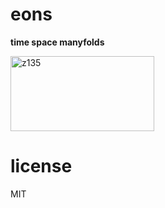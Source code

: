 # eons 

**time space manyfolds**   

[<img id="0" 
      alt="z135"
      code="z135" 
      where="remote" 
      ext=png
      type="preview" 
      prefix="eon"  
      outDirPath="undefined"
      rootImgUrl="undefined"
      src="undefined/eon-z135-thumbnail.png"
      width="230px;"
       height="120px;"/>](https://sifbuilder.github.com//eons//index.html#eon-z135)
# license  
MIT  